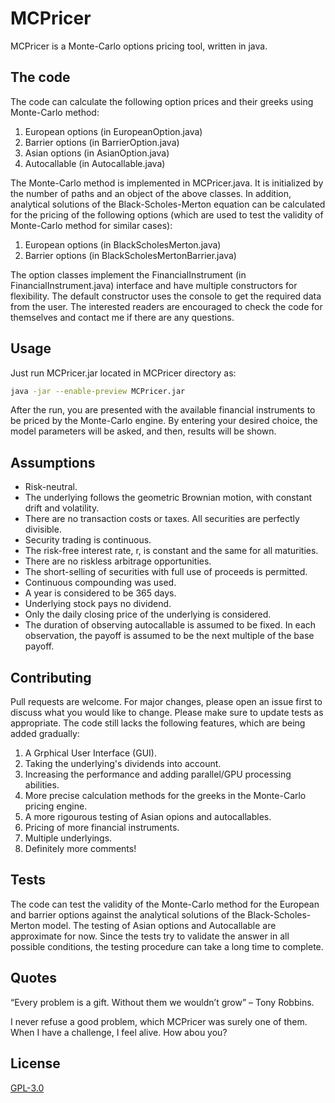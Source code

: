 # MCPricer
MCPricer is a Monte-Carlo options pricing tool, written in java.



## The code
The code can calculate the following option prices and their greeks using Monte-Carlo method:
1.	European options (in EuropeanOption.java)
2.	Barrier options (in BarrierOption.java)
3.	Asian options (in AsianOption.java)
4.	Autocallable (in Autocallable.java)

The Monte-Carlo method is implemented in MCPricer.java. It is initialized by the number of paths and an object of the above classes. In addition, analytical solutions of the Black-Scholes-Merton equation can be calculated for the pricing of the following options (which are used to test the validity of Monte-Carlo method for similar cases):
1.	European options (in BlackScholesMerton.java)
2.	Barrier options (in BlackScholesMertonBarrier.java)

The option classes implement the FinancialInstrument (in FinancialInstrument.java) interface and have multiple constructors for flexibility. The default constructor uses the console to get the required data from the user. The interested readers are encouraged to check the code for themselves and contact me if there are any questions.



## Usage
Just run MCPricer.jar located in MCPricer directory as:

```bash
java -jar --enable-preview MCPricer.jar
```

After the run, you are presented with the available financial instruments to be priced by the Monte-Carlo engine. By entering your desired choice, the model parameters will be asked, and then, results will be shown.



## Assumptions
* Risk-neutral.
* The underlying follows the geometric Brownian motion, with constant drift and volatility.
* There are no transaction costs or taxes. All securities are perfectly divisible.
* Security trading is continuous.
* The risk-free interest rate, r, is constant and the same for all maturities.
* There are no riskless arbitrage opportunities.
* The short-selling of securities with full use of proceeds is permitted.
* Continuous compounding was used.
* A year is considered to be 365 days.
* Underlying stock pays no dividend.
* Only the daily closing price of the underlying is considered.
* The duration of observing autocallable is assumed to be fixed. In each observation, the payoff is assumed to be the next multiple of the base payoff.



## Contributing
Pull requests are welcome. For major changes, please open an issue first to discuss what you would like to change.
Please make sure to update tests as appropriate.
The code still lacks the following features, which are being added gradually:

1. A Grphical User Interface (GUI).
2. Taking the underlying's dividends into account.
3. Increasing the performance and adding parallel/GPU processing abilities.
4. More precise calculation methods for the greeks in the Monte-Carlo pricing engine.
5. A more rigourous testing of Asian opions and autocallables.
6. Pricing of more financial instruments.
7. Multiple underlyings.
8. Definitely more comments!


## Tests
The code can test the validity of the Monte-Carlo method for the European and barrier options against the analytical solutions of the Black-Scholes-Merton model. The testing of Asian options and Autocallable are approximate for now.
Since the tests try to validate the answer in all possible conditions, the testing procedure can take a long time to complete.



## Quotes
“Every problem is a gift. Without them we wouldn’t grow” – Tony Robbins.

I never refuse a good problem, which MCPricer was surely one of them. When I have a challenge, I feel alive. How abou you?
 
 
 
## License
[GPL-3.0](https://www.gnu.org/licenses/gpl-3.0.en.html)
